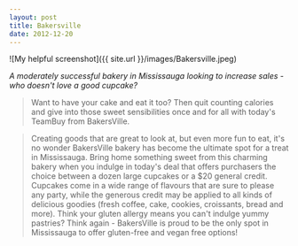 ```yaml
---
layout: post
title: Bakersville
date: 2012-12-20
---
```


![My helpful screenshot]({{ site.url }}/images/Bakersville.jpeg)

*A moderately successful bakery in Mississauga looking to increase sales - who doesn't love a good cupcake?*

> Want to have your cake and eat it too? Then quit counting calories and give into those sweet sensibilities once and for all with today's TeamBuy from BakersVille.

> Creating goods that are great to look at, but even more fun to eat, it's no wonder BakersVille bakery has become the ultimate spot for a treat in Mississauga. Bring home something sweet from this charming bakery when you indulge in today's deal that offers purchasers the choice between a dozen large cupcakes or a $20 general credit. Cupcakes come in a wide range of flavours that are sure to please any party, while the generous credit may be applied to all kinds of delicious goodies (fresh coffee, cake, cookies, croissants, bread and more). Think your gluten allergy means you can't indulge yummy pastries? Think again - BakersVille is proud to be the only spot in Mississauga to offer gluten-free and vegan free options!

